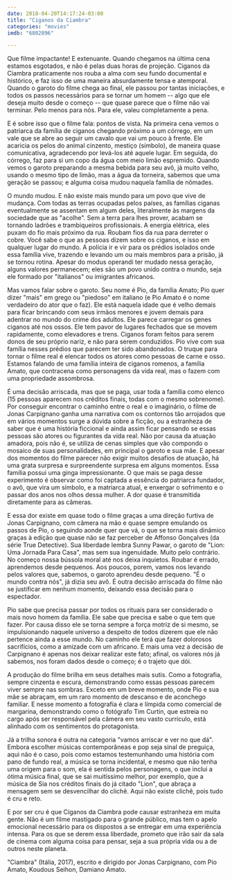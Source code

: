 ```yaml
---
date: 2018-04-20T14:17:24-03:00
title: "Ciganos da Ciambra"
categories: "movies"
imdb: "6802896"

---
```

Que filme impactante! E extenuante. Quando chegamos na última cena estamos esgotados, e não é pelas duas horas de projeção. Ciganos da Ciambra praticamente nos rouba a alma com seu fundo documental e histórico, e faz isso de uma maneira absurdamente tensa e atemporal. Quando o garoto do filme chega ao final, ele passou por tantas iniciações, e todos os passos necessários para se tornar um homem -- algo que ele deseja muito desde o começo -- que quase parece que o filme não vai terminar. Pelo menos para nós. Para ele, valeu completamente a pena.

E é sobre isso que o filme fala: pontos de vista. Na primeira cena vemos o patriarca da família de ciganos chegando próximo a um córrego, em um vale que se abre ao seguir um cavalo que vai um pouco à frente. Ele acaricia os pelos do animal cinzento, mestiço (símbolo), de maneira quase comunicativa, agradecendo por levá-los até aquele lugar. Em seguida, do córrego, faz para si um copo da água com meio limão espremido. Quando vemos o garoto preparando a mesma bebida para seu avô, já muito velho, usando o mesmo tipo de limão, mas a água da torneira, sabemos que uma geração se passou; e alguma coisa mudou naquela família de nômades.

O mundo mudou. E não existe mais mundo para um povo que vive de mudança. Com todas as terras ocupadas pelos países, as famílias ciganas eventualmente se assentam em algum deles, literalmente às margens da sociedade que as "acolhe". Sem a terra para lhes prover, acabam se tornando ladrões e trambiqueiros profissionais. A energia elétrica, eles puxam do fio mais próximo da rua. Roubam fios da rua para derreter o cobre. Você sabe o que as pessoas dizem sobre os ciganos, e isso em qualquer lugar do mundo. A polícia ir e vir para os prédios isolados onde essa família vive, trazendo e levando um ou mais membros para a prisão, já se tornou rotina. Apesar do modus operandi ter mudado nessa geração, alguns valores permanecem; eles são um povo unido contra o mundo, seja ele formado por "italianos" ou imigrantes africanos.

Mas vamos falar sobre o garoto. Seu nome é Pio, da família Amato; Pio quer dizer "mais" em grego ou "piedoso" em italiano (e Pio Amato é o nome verdadeiro do ator que o faz). Ele está naquela idade que é velho demais para ficar brincando com seus irmãos menores e jovem demais para adentrar no mundo do crime dos adultos. Ele parece carregar os genes ciganos até nos ossos. Ele tem pavor de lugares fechados que se movem rapidamente, como elevadores e trens. Ciganos foram feitos para serem donos de seu próprio nariz, e não para serem conduzidos. Pio vive com sua família nesses prédios que parecem ter sido abandonados. O truque para tornar o filme real é elencar todos os atores como pessoas de carne e osso. Estamos falando de uma família inteira de ciganos romenos, a família Amato, que contracena como personagens da vida real, mas o fazem com uma propriedade assombrosa.

É uma decisão arriscada, mas que se paga, usar toda a família como elenco (15 pessoas aparecem nos créditos finais, todas com o mesmo sobrenome). Por conseguir encontrar o caminho entre o real e o imaginário, o filme de Jonas Carpignano ganha uma narrativa com os contornos tão arrojados que em vários momentos surge a dúvida sobre a ficção, ou a estranheza de saber que é uma história ficcional e ainda assim ficar pensando se essas pessoas são atores ou figurantes da vida real. Não por causa da atuação amadora, pois não é, se utiliza de cenas simples que vão compondo o mosaico de suas personalidades, em principal o garoto e sua mãe. E apesar dos momentos do filme parecer não exigir muitos desafios de atuação, há uma grata surpresa e surpreendente surpresa em alguns momentos. Essa família possui uma ginga impressionante. O que mais se paga desse experimento é observar como foi captada a essência do patriarca fundador, o avô, que vira um símbolo, e a matriarca atual, e enxergar o sofrimento e o passar dos anos nos olhos dessa mulher. A dor quase é transmitida diretamente para as câmeras.

E essa dor existe em quase todo o filme graças a uma direção furtiva de Jonas Carpignano, com câmera na mão e quase sempre emulando os passos de Pio, o seguindo aonde quer que vá, o que se torna mais dinâmico graças à edição que quase não se faz perceber de Affonso Gonçalves (da série True Detective). Sua liberdade lembra Sunny Pawar, o garoto de "Lion: Uma Jornada Para Casa", mas sem sua ingenuidade. Muito pelo contrário. No começo nossa bússola moral até nos deixa inquietos. Roubar é errado, aprendemos desde pequenos. Aos poucos, porem, vamos nos levando pelos valores que, sabemos, o garoto aprendeu desde pequeno. "É o mundo contra nós", já dizia seu avô. É outra decisão arriscada do filme não se justificar em nenhum momento, deixando essa decisão para o espectador.

Pio sabe que precisa passar por todos os rituais para ser considerado o mais novo homem da família. Ele sabe que precisa e sabe o que tem que fazer. Por causa disso ele se torna sempre a força motriz de si mesmo, se impulsionando naquele universo a despeito de todos dizerem que ele não pertence ainda a esse mundo. No caminho ele terá que fazer dolorosos sacrifícios, como a amizade com um africano. E mais uma vez a decisão de Carpignano é apenas nos deixar realizar este fato; afinal, os valores nós já sabemos, nos foram dados desde o começo; é o trajeto que dói.

A produção do filme brilha em seus detalhes mais sutis. Como a fotografia, sempre cinzenta e escura, demonstrando como essas pessoas parecem viver sempre nas sombras. Exceto em um breve momento, onde Pio e sua mãe se abraçam, em um raro momento de descanso e de aconchego familiar. E nesse momento a fotografia é clara e límpida como comercial de margarina, demonstrando como o fotógrafo Tim Curtin, que estreia no cargo após ser responsável pela câmera em seu vasto currículo, está alinhado com os sentimentos do protagonista.

Já a trilha sonora é outra na categoria "vamos arriscar e ver no que dá". Embora escolher músicas contemporâneas e pop seja sinal de preguiça, aqui não é o caso, pois como estamos testemunhando uma história com pano de fundo real, a música se torna incidental, e mesmo que não tenha uma origem para o som, ela é sentida pelos personagens, o que inclui a ótima música final, que se sai muitíssimo melhor, por exemplo, que a música de Sia nos créditos finais do já citado "Lion", que abraça a mensagem sem se desvencilhar do clichê. Aqui não existe clichê, pois tudo é cru e reto.

E por ser cru é que Ciganos da Ciambra pode causar estranheza em muita gente. Não é um filme mastigado para o grande público, mas tem o apelo emocional necessário para os dispostos a se entregar em uma experiência intensa. Para os que se derem essa liberdade, prometo que irão sair da sala de cinema com alguma coisa para pensar, seja a sua própria vida ou a de outros neste planeta.

"Ciambra" (Itália, 2017), escrito e dirigido por Jonas Carpignano, com Pio Amato, Koudous Seihon, Damiano Amato.


